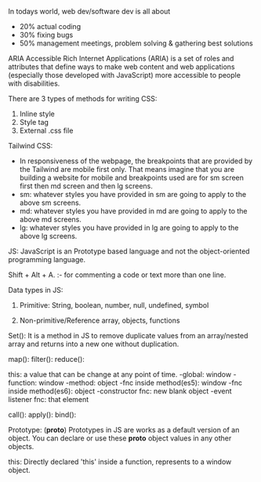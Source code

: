 In todays world, web dev/software dev is all about
- 20% actual coding
- 30% fixing bugs
- 50% management meetings, problem solving & gathering best solutions


ARIA
Accessible Rich Internet Applications (ARIA) is a set of roles and attributes that define ways to make web content and web applications (especially those developed with JavaScript) more accessible to people with disabilities.


There are 3 types of methods for writing CSS:
1. Inline style
2. Style tag
3. External .css file

Tailwind CSS:
- In responsiveness of the webpage, the breakpoints that are provided by the Tailwind are mobile first only.
That means imagine that you are building a website for mobile and breakpoints used are for sm screen first then md screen and then lg screens.
- sm: whatever styles you have provided in sm are going to apply to the above sm screens.
- md: whatever styles you have provided in md are going to apply to the above md screens.
- lg: whatever styles you have provided in lg are going to apply to the above lg screens.


JS:
JavaScript is an Prototype based language and not the object-oriented programming language.

Shift + Alt + A. :- for commenting a code or text more than one line.

Data types in JS: 
1. Primitive:
    String, boolean, number, null, undefined, symbol

2. Non-primitive/Reference
    array, objects, functions


Set(): It is a method in JS to remove duplicate values from an array/nested array and returns into a new one without duplication.

map():
filter():
reduce():

this:   a value that can be change at any point of time.
    -global: window
    -function: window
    -method: object
    -fnc inside method(es5): window
    -fnc inside method(es6): object
    -constructor fnc: new blank object
    -event listener fnc: that element

call():
apply():
bind():

Prototype: (__proto__)
    Prototypes in JS are works as a default version of an object. You can declare or use these __proto__ object values in any other objects.

this:
    Directly declared 'this' inside a function, represents to a window object.